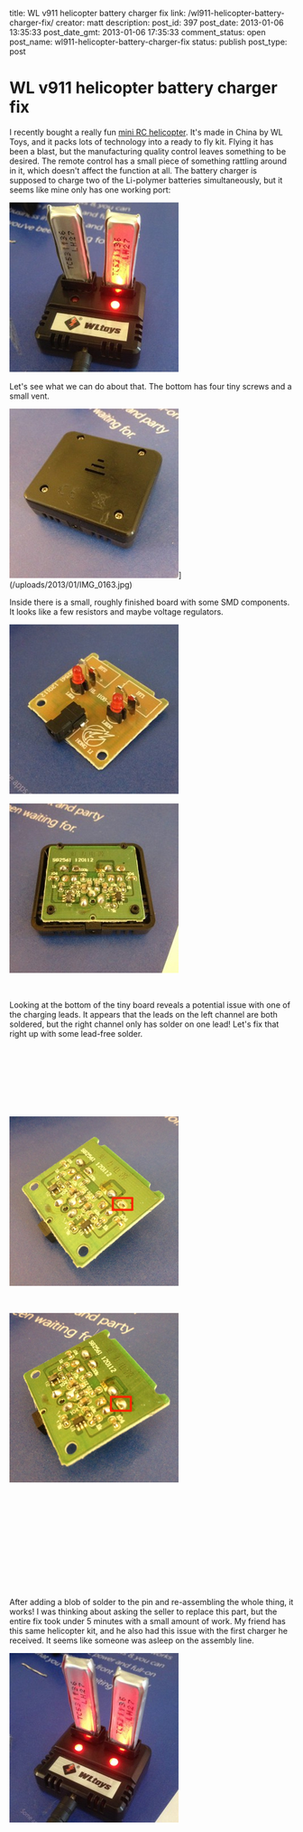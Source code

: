 title: WL v911 helicopter battery charger fix
link: /wl911-helicopter-battery-charger-fix/
creator: matt
description: 
post_id: 397
post_date: 2013-01-06 13:35:33
post_date_gmt: 2013-01-06 17:35:33
comment_status: open
post_name: wl911-helicopter-battery-charger-fix
status: publish
post_type: post

# WL v911 helicopter battery charger fix

I recently bought a really fun [mini RC helicopter](http://www.amazon.com/gp/product/B00762BMOI/ref=oh_details_o00_s00_i00). It's made in China by WL Toys, and it packs lots of technology into a ready to fly kit. Flying it has been a blast, but the manufacturing quality control leaves something to be desired. The remote control has a small piece of something rattling around in it, which doesn't affect the function at all. The battery charger is supposed to charge two of the Li-polymer batteries simultaneously, but it seems like mine only has one working port:

[![We need more red LEDs please.](/uploads/2013/01/IMG_0161-300x300.jpg)](/uploads/2013/01/IMG_0161.jpg)

Let's see what we can do about that. The bottom has four tiny screws and a small vent.

![Thank god it has screws.](/uploads/2013/01/IMG_0163-300x300.jpg)](/uploads/2013/01/IMG_0163.jpg) 

Inside there is a small, roughly finished board with some SMD components. It looks like a few resistors and maybe voltage regulators.

[![The top of the board looks fine. Reads "Hong Li".](/uploads/2013/01/IMG_0167-300x300.jpg)](/uploads/2013/01/IMG_0167.jpg) 

[![Underneath the lid.](/uploads/2013/01/IMG_0164-300x300.jpg)](/uploads/2013/01/IMG_0164.jpg) 

 

Looking at the bottom of the tiny board reveals a potential issue with one of the charging leads. It appears that the leads on the left channel are both soldered, but the right channel only has solder on one lead! Let's fix that right up with some lead-free solder.

 

 

 

 

[![Something missing](/uploads/2013/01/IMG_0166-300x300.png)](/uploads/2013/01/IMG_0166.png) 

 

[![Something added](/uploads/2013/01/IMG_0165-300x300.png)](/uploads/2013/01/IMG_0165.png) 

 

 

 

 

 

 

After adding a blob of solder to the pin and re-assembling the whole thing, it works! I was thinking about asking the seller to replace this part, but the entire fix took under 5 minutes with a small amount of work. My friend has this same helicopter kit, and he also had this issue with the first charger he received. It seems like someone was asleep on the assembly line.

[![It works!](/uploads/2013/01/IMG_0162-300x300.jpg)](/uploads/2013/01/IMG_0162.jpg) 

